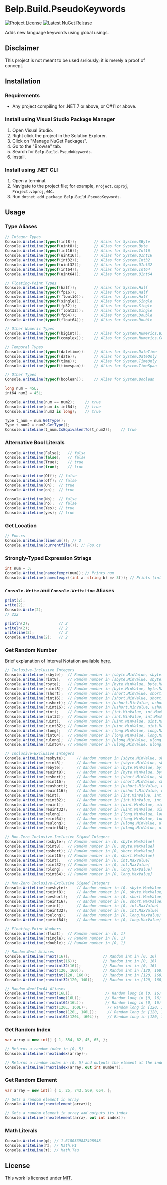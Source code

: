 # Belp.Build.PseudoKeywords
[![Project License](https://img.shields.io/badge/license-MIT-green?style=flat-square "License")](https://github.com/Arthri/Belp/blob/02b63f4be263d747f3078a0568bf235bf021d0cd/LICENSE) [![Latest NuGet Release](https://img.shields.io/nuget/v/Belp.Build.PseudoKeywords?style=flat-square "Latest NuGet Release")](https://www.nuget.org/packages/Belp.Build.PseudoKeywords/latest)

Adds new language keywords using global usings.

## Disclaimer
This project is not meant to be used seriously; it is merely a proof of concept.

## Installation

### Requirements
- Any project compiling for .NET 7 or above, or C#11 or above.

### Install using Visual Studio Package Manager
1. Open Visual Studio.
1. Right click the project in the Solution Explorer.
1. Click on "Manage NuGet Packages".
1. Go to the "Browse" tab.
1. Search for `Belp.Build.PseudoKeywords`.
1. Install.

### Install using .NET CLI
1. Open a terminal.
1. Navigate to the project file; for example, `Project.csproj`, `Project.vbproj`, etc.
1. Run `dotnet add package Belp.Build.PseudoKeywords`.

## Usage

### Type Aliases
```cs
// Integer Types
Console.WriteLine(typeof(int8));        // Alias for System.SByte
Console.WriteLine(typeof(uint8));       // Alias for System.Byte
Console.WriteLine(typeof(int16));       // Alias for System.Int16
Console.WriteLine(typeof(uint16));      // Alias for System.UInt16
Console.WriteLine(typeof(int32));       // Alias for System.Int32
Console.WriteLine(typeof(uint32));      // Alias for System.UInt32
Console.WriteLine(typeof(int64));       // Alias for System.Int64
Console.WriteLine(typeof(uint64));      // Alias for System.UInt64

// Floating-Point Types
Console.WriteLine(typeof(half));        // Alias for System.Half
Console.WriteLine(typeof(fp16));        // Alias for System.Half
Console.WriteLine(typeof(float16));     // Alias for System.Half
Console.WriteLine(typeof(single));      // Alias for System.Single
Console.WriteLine(typeof(fp32));        // Alias for System.Single
Console.WriteLine(typeof(float32));     // Alias for System.Single
Console.WriteLine(typeof(fp64));        // Alias for System.Double
Console.WriteLine(typeof(float64));     // Alias for System.Double

// Other Numeric Types
Console.WriteLine(typeof(bigint));      // Alias for System.Numerics.BigInteger
Console.WriteLine(typeof(complex));     // Alias for System.Numerics.Complex

// Temporal Types
Console.WriteLine(typeof(datetime));    // Alias for System.DateTime
Console.WriteLine(typeof(date));        // Alias for System.DateOnly
Console.WriteLine(typeof(time));        // Alias for System.TimeOnly
Console.WriteLine(typeof(timespan));    // Alias for System.TimeSpan

// Other Types
Console.WriteLine(typeof(boolean));     // Alias for System.Boolean
```
```cs
long num = 45L;
int64 num2 = 45L;

Console.WriteLine(num == num2);     // true
Console.WriteLine(num is int64);    // true
Console.WriteLine(num2 is long);    // true

Type t_num = num.GetType();
Type t_num2 = num2.GetType();
Console.WriteLine(t_num.IsEquivalentTo(t_num2));    // true
```

### Alternative Bool Literals
```cs
Console.WriteLine(False);   // false
Console.WriteLine(false);   // false
Console.WriteLine(True);    // true
Console.WriteLine(true);    // true

Console.WriteLine(Off); // false
Console.WriteLine(off); // false
Console.WriteLine(On);  // true
Console.WriteLine(on);  // true

Console.WriteLine(No);  // false
Console.WriteLine(no);  // false
Console.WriteLine(Yes); // true
Console.WriteLine(yes); // true
```

### Get Location
```cs
// Foo.cs
Console.WriteLine(linenum()); // 2
Console.WriteLine(currentfile()); // Foo.cs
```

### Strongly-Typed Expression Strings
```cs
int num = 3;
Console.WriteLine(nameofexpr(num)); // Prints num
Console.WriteLine(nameofexpr((int a, string b) => 3f)); // Prints (int a, string b) => 3f
```

### `Console.Write` and `Console.WriteLine` Aliases
```cs
print(2);
write(2);
Console.Write(2);
// 222

println(2);             // 2
writeln(2);             // 2
writeline(2);           // 2
Console.WriteLine(2);   // 2
```

### Get Random Number
Brief explanation of Interval Notation available [here](https://en.wikipedia.org/wiki/Interval_(mathematics)).

```cs
// Inclusive-Inclusive Integers
Console.WriteLine(rsbyte);  // Random number in [sbyte.MinValue, sbyte.MaxValue]
Console.WriteLine(rint8);   // Random number in [sbyte.MinValue, sbyte.MaxValue]
Console.WriteLine(rbyte);   // Random number in [byte.MinValue, byte.MaxValue]
Console.WriteLine(ruint8);  // Random number in [byte.MinValue, byte.MaxValue]
Console.WriteLine(rshort);  // Random number in [short.MinValue, short.MaxValue]
Console.WriteLine(rint16);  // Random number in [short.MinValue, short.MaxValue]
Console.WriteLine(rushort); // Random number in [ushort.MinValue, ushort.MaxValue]
Console.WriteLine(ruint16); // Random number in [ushort.MinValue, ushort.MaxValue]
Console.WriteLine(rint);    // Random number in [int.MinValue, int.MaxValue]
Console.WriteLine(rint32);  // Random number in [int.MinValue, int.MaxValue]
Console.WriteLine(ruint);   // Random number in [uint.MinValue, uint.MaxValue]
Console.WriteLine(ruint32); // Random number in [uint.MinValue, uint.MaxValue]
Console.WriteLine(rlong);   // Random number in [long.MinValue, long.MaxValue]
Console.WriteLine(rint64);  // Random number in [long.MinValue, long.MaxValue]
Console.WriteLine(rulong);  // Random number in [ulong.MinValue, ulong.MaxValue]
Console.WriteLine(ruint64); // Random number in [ulong.MinValue, ulong.MaxValue]

// Inclusive-Exclusive Integers
Console.WriteLine(resbyte);     // Random number in [sbyte.MinValue, sbyte.MaxValue)
Console.WriteLine(reint8);      // Random number in [sbyte.MinValue, sbyte.MaxValue)
Console.WriteLine(rebyte);      // Random number in [byte.MinValue, byte.MaxValue)
Console.WriteLine(reuint8);     // Random number in [byte.MinValue, byte.MaxValue)
Console.WriteLine(reshort);     // Random number in [short.MinValue, short.MaxValue)
Console.WriteLine(reint16);     // Random number in [short.MinValue, short.MaxValue)
Console.WriteLine(reushort);    // Random number in [ushort.MinValue, ushort.MaxValue)
Console.WriteLine(reuint16);    // Random number in [ushort.MinValue, ushort.MaxValue)
Console.WriteLine(reint);       // Random number in [int.MinValue, int.MaxValue)
Console.WriteLine(reint32);     // Random number in [int.MinValue, int.MaxValue)
Console.WriteLine(reuint);      // Random number in [uint.MinValue, uint.MaxValue)
Console.WriteLine(reuint32);    // Random number in [uint.MinValue, uint.MaxValue)
Console.WriteLine(relong);      // Random number in [long.MinValue, long.MaxValue)
Console.WriteLine(reint64);     // Random number in [long.MinValue, long.MaxValue)
Console.WriteLine(reulong);     // Random number in [ulong.MinValue, ulong.MaxValue)
Console.WriteLine(reuint64);    // Random number in [ulong.MinValue, ulong.MaxValue)

// Non-Zero Inclusive-Inclusive Signed Integers
Console.WriteLine(rpsbyte); // Random number in [0, sbyte.MaxValue]
Console.WriteLine(rpint8);  // Random number in [0, sbyte.MaxValue]
Console.WriteLine(rpshort); // Random number in [0, short.MaxValue]
Console.WriteLine(rpint16); // Random number in [0, short.MaxValue]
Console.WriteLine(rpint);   // Random number in [0, int.MaxValue]
Console.WriteLine(rpint32); // Random number in [0, int.MaxValue]
Console.WriteLine(rplong);  // Random number in [0, long.MaxValue]
Console.WriteLine(rpint64); // Random number in [0, long.MaxValue]

// Non-Zero Inclusive-Exclusive Signed Integers
Console.WriteLine(rpesbyte);    // Random number in [0, sbyte.MaxValue)
Console.WriteLine(rpeint8);     // Random number in [0, sbyte.MaxValue)
Console.WriteLine(rpeshort);    // Random number in [0, short.MaxValue)
Console.WriteLine(rpeint16);    // Random number in [0, short.MaxValue)
Console.WriteLine(rpeint);      // Random number in [0, int.MaxValue)
Console.WriteLine(rpeint32);    // Random number in [0, int.MaxValue)
Console.WriteLine(rpelong);     // Random number in [0, long.MaxValue)
Console.WriteLine(rpeint64);    // Random number in [0, long.MaxValue)

// Floating-Point Numbers
Console.WriteLine(rfloat);  // Random number in [0, 1)
Console.WriteLine(rsingle); // Random number in [0, 1)
Console.WriteLine(rdouble); // Random number in [0, 1)

// Random.Next Aliases
Console.WriteLine(rnext(16));               // Random int in [0, 16)
Console.WriteLine(rnextint(16));            // Random int in [0, 16)
Console.WriteLine(rnextint32(16));          // Random int in [0, 16)
Console.WriteLine(rnext(120, 160));         // Random int in [120, 160)
Console.WriteLine(rnextint(120, 160));      // Random int in [120, 160)
Console.WriteLine(rnextint32(120, 160));    // Random int in [120, 160)

// Random.NextInt64 Aliases
Console.WriteLine(rnext(16L));               // Random long in [0, 16)
Console.WriteLine(rnextlong(16L));           // Random long in [0, 16)
Console.WriteLine(rnextint64(16L));          // Random long in [0, 16)
Console.WriteLine(rnext(120L, 160L));         // Random long in [120, 160)
Console.WriteLine(rnextlong(120L, 160L));     // Random long in [120, 160)
Console.WriteLine(rnextint64(120L, 160L));    // Random long in [120, 160)
```

### Get Random Index
```cs
var array = new int[] { 1, 354, 62, 45, 65, };

// Returns a random index in [0, 5)
Console.WriteLine(rnextindex(array));

// Returns a random index in [0, 5) and outputs the element at the index
Console.WriteLine(rnextindex(array, out int number));
```

### Get Random Element
```cs
var array = new int[] { 1, 25, 743, 569, 654, };

// Gets a random element in array
Console.WriteLine(rnextelement(array));

// Gets a random element in array and outputs its index
Console.WriteLine(rnextelement(array, out int index));
```

### Math Literals
```cs
Console.WriteLine(φ); // 1.6180339887498948
Console.WriteLine(π); // Math.PI
Console.WriteLine(τ); // Math.Tau
```

## License
This work is licensed under [MIT](https://github.com/Arthri/Belp/blob/02b63f4be263d747f3078a0568bf235bf021d0cd/LICENSE).
